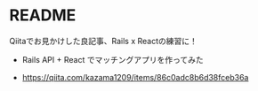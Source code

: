# README

Qiitaでお見かけした良記事、Rails x Reactの練習に！

* Rails API + React でマッチングアプリを作ってみた

* https://qiita.com/kazama1209/items/86c0adc8b6d38fceb36a
